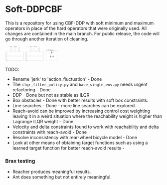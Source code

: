 # Soft-DDPCBF

This is a repository for using CBF-DDP with soft minimum and maximum operators in place of the hard operators that were originally used. All changes are contained in the main branch. For public release, the code will go through another iteration of cleaning.

<img src="./videos/bic5d_reachability_softddpcbf.gif" width="60" height="50" />

<img src="./videos/bic5d_reachavoid_softddpcbf.gif" width="60" height="50" />

<img src="./videos/pvtol_softddpcbf.gif" width="40" height="40" />

TODO:

- Rename 'jerk' to 'action_fluctuation' - Done
- The `ilqr_filter_policy.py` and `base_single_env.py` needs urgent refactoring - Done
- DDP - Done but not as stable as ILQR
- Box obstacles - Done with better results with soft box constraints.
- Line searches - Done -  more line searches can be explored.
- Reach-avoid can be improved by increasing control cost weighting leaving it in a weird situation where the reachability weight is higher than Lagrange ILQR weight - Done
- Velocity and delta constraints found to work with reachability and delta constraints with reach-avoid - Done
- Resolve inconsistency with rear-wheel bicycle model - Done
- Look at other means of obtaining target functions such as using a learned target function for better reach-avoid results - 

### Brax testing

- Reacher produces meaningful results.
- Ant does something but not entirely meaningful.

